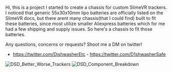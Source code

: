 Hi, this is a project I started to create a chassis for custom SlimeVR trackers. I noticed that generic 55x30x10mm lipo batteries are officially listed on the SlimeVR docs, but there arent many chassis(that I could find) built to fit these batteries, since most utilize smaller Aliexpress batteries which for me had a few shipping and supply issues. So here's a chassis to fit those batteries.

Any questions, concerns or requests? Shoot me a DM on twitter!
 - https://twitter.com/DishwasherEtc - https://twitter.com/D1shwasherSafe

![DSD_Better_Worse_Trackers](https://github.com/D1shwasherSafe/Better-Worse-Trackers/assets/156151647/93ef63e5-0fc7-4fa1-b793-ea317e2f9ff4)
![DSD_Component_Breakdown](https://github.com/D1shwasherSafe/Better-Worse-Trackers/assets/156151647/7e43af12-5f5d-4802-b1be-6a4394140108)
